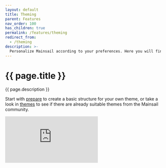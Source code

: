 ```yaml
---
layout: default
title: Theming
parent: Features
nav_order: 100
has_children: true
permalink: /features/theming
redirect_from:
  - /theming
description: >-
  Personalize Mainsail according to your preferences. Here you will find instructions for custom background images, logos, icons & more.
---
```


# {{ page.title }}
{{ page.description }}

Start with [prepare](/theming/prepare) to create a basic structure for your own theme, or take a look in [themes](/theming/themes) to see if there are already suitable themes from the Mainsail community.

<div class="youtube-container">
  <iframe type="text/html" src="https://www.youtube.com/embed/kbSfLQtl4tA" frameborder="0"></iframe>
</div>